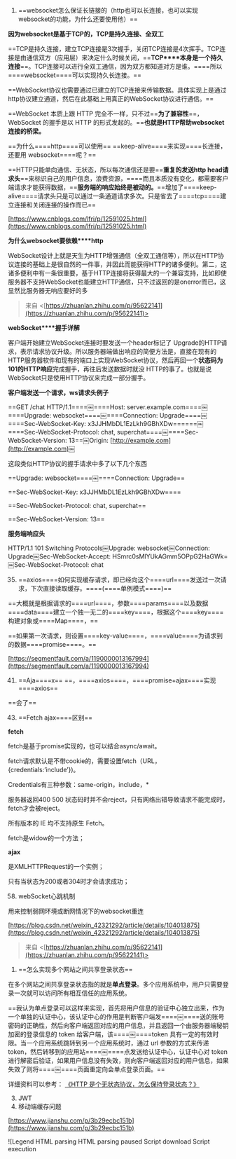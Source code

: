 1. ==websocket怎么保证长链接的（http也可以长连接，也可以实现websocket的功能，为什么还要使用他）==
  

**因为****websocket****是基于****TCP****的，TCP是持久连接、全双工**

==TCP是持久连接，建立TCP连接是3次握手，关闭TCP连接是4次挥手。TCP连接是由通信双方（应用层）来决定什么时候关闭，==**TCP****本身是一个持久连接**==。TCP连接可以进行全双工通信，因为双方都知道对方是谁。====所以====websocket====可以实现持久长连接。==

==WebSocket协议也需要通过已建立的TCP连接来传输数据。具体实现上是通过http协议建立通道，然后在此基础上用真正的WebSocket协议进行通信。==

==WebSocket 本质上跟 HTTP 完全不一样，只不过==**为了兼容性**==，WebSocket 的握手是以 HTTP 的形式发起的。==**也就是****HTTP****帮助****websocket****连接的桥梁。**

  

==为什么====http====可以使用== ==keep-alive====来实现====长连接，还要用 websocket====呢？==

==HTTP只能单向通信、无状态，所以每次通信还是要==**重复的发送****http head****请求头**==来标识自己的用户信息，浪费资源，====而且本质没有变化，都需要客户端请求才能获得数据，==**服务端的响应始终是被动的。**==增加了====keep-alive====请求头只是可以通过一条通道请求多次。只是省去了====tcp====建立连接和关闭连接的操作而已==

[https://www.cnblogs.com/lfri/p/12591025.html](https://www.cnblogs.com/lfri/p/12591025.html)

  

**为什么****websocket****要依赖****http**

WebSocket设计上就是天生为HTTP增强通信（全双工通信等），所以在HTTP协议连接的基础上是很自然的一件事，并因此而能获得HTTP的诸多便利。第二，这诸多便利中有一条很重要，基于HTTP连接将获得最大的一个兼容支持，比如即使服务器不支持WebSocket也能建立HTTP通信，只不过返回的是onerror而已，这显然比服务器无响应要好的多

  
> 来自 <[https://zhuanlan.zhihu.com/p/95622141](https://zhuanlan.zhihu.com/p/95622141)>  
  
  

**webSocket****握手详解**

  

客户端开始建立WebSocket连接时要发送一个header标记了 Upgrade的HTTP请求，表示请求协议升级。所以服务器端做出响应的简便方法是，直接在现有的HTTP服务器软件和现有的端口上实现WebSocket协议，然后再回一个**状态码为101的HTTP响应**完成握手，再往后发送数据时就没 HTTP的事了。也就是说WebSocket只是使用HTTP协议来完成一部分握手。

  

**客户端发送一个请求，****ws****请求头例子**

==GET /chat HTTP/1.1====￼====Host: server.example.com====￼====Upgrade: websocket====￼====Connection: Upgrade====￼====Sec-WebSocket-Key: x3JJHMbDL1EzLkh9GBhXDw======￼====Sec-WebSocket-Protocol: chat, superchat====￼====Sec-WebSocket-Version: 13==￼Origin: [http://example.com](http://example.com)￼

这段类似HTTP协议的握手请求中多了以下几个东西

==Upgrade: websocket====￼====Connection: Upgrade==

==Sec-WebSocket-Key: x3JJHMbDL1EzLkh9GBhXDw====

==Sec-WebSocket-Protocol: chat, superchat==

==Sec-WebSocket-Version: 13==

  

**服务端响应头**

HTTP/1.1 101 Switching Protocols￼Upgrade: websocket￼Connection: Upgrade￼Sec-WebSocket-Accept: HSmrc0sMlYUkAGmm5OPpG2HaGWk=￼Sec-WebSocket-Protocol: chat

  
  
  
35. ==axios====如何实现缓存请求，即已经向这个====url====发送过一次请求，下次直接读取缓存。====(====单例模式====)==
  

==大概就是根据请求的====url====，参数====params====以及数据====data====建立一个独一无二的====key====，根据这个====key====构建对象或====Map====，==

==如果第一次请求，则设置====key-value====，====value====为请求到的数据====promise====。==

[https://segmentfault.com/a/1190000013167994](https://segmentfault.com/a/1190000013167994)

  
41. ==Aja====x== ==，====axios====，====promise+ajax====实现====axios==

==会了==

43. ==Fetch ajax====区别==

**fetch**

  

fetch是基于promise实现的，也可以结合async/await。

fetch请求默认是不带cookie的，需要设置fetch（URL，{credentials:’include’})。

Credentials有三种参数：same-origin，include，*

服务器返回400 500 状态码时并不会reject，只有网络出错导致请求不能完成时，fetch才会被reject。

所有版本的 IE 均不支持原生 Fetch。

fetch是widow的一个方法；

**ajax**

  

是XMLHTTPRequest的一个实例；

只有当状态为200或者304时才会请求成功；

  
  
58. webSocket心跳机制

用来控制弱网环境或断网情况下的websocket重连

[https://blog.csdn.net/weixin_42321292/article/details/104013875](https://blog.csdn.net/weixin_42321292/article/details/104013875)

  
  
  
  
> 来自 <[https://zhuanlan.zhihu.com/p/95622141](https://zhuanlan.zhihu.com/p/95622141)>  
  
  
  
  
  
  
  
  
  
  
  
  
  
  
  

1. ==怎么实现多个网站之间共享登录状态==

在多个网站之间共享登录状态指的就是**单点登录**。多个应用系统中，用户只需要登录一次就可以访问所有相互信任的应用系统。

  

==我认为单点登录可以这样来实现，首先将用户信息的验证中心独立出来，作为一个单独的认证中心，该认证中心的作用是判断客户端发====￼====送的账号密码的正确性，然后向客户端返回对应的用户信息，并且返回一个由服务器端秘钥加密的登录信息的 token 给客户端，该====￼====token 具有一定的有效时限。当一个应用系统跳转到另一个应用系统时，通过 url 参数的方式来传递 token，然后转移到的应用站====￼====点发送给认证中心，认证中心对 token 进行解密后验证，如果用户信息没有失效，则向客户端返回对应的用户信息，如果失效了则将====￼====页面重定向会单点登录页面。==

  
  

详细资料可以参考： [《HTTP 是个无状态协议，怎么保持登录状态？》](https://www.zhihu.com/question/35906139)

  
3. JWT
4. 移动端缓存问题

[https://www.jianshu.com/p/3b29ecbc151b](https://www.jianshu.com/p/3b29ecbc151b)

  
  
  
  
![Legend 
HTML parsing 
HTML parsing paused 
Script download 
Script execution 
<script> 
Let's start by defining what (script) without any attributes does. The HTML 
file Wii' be parsed until the script file is hit, at that point parsing wiil stop and a 
request will be made to fetch the file (if it's externa',y The script will then be 
executed before parsing is resumed 
<script async> 
async downloads the file during HTML parsing and will pause the HTML 
parser to execute it when it has finished downloading. 
<script defer) 
defer down•oads the file during HTML parsing and will oniy execute it after 
the parser has completed. defer scr•pts are also guarenteed to execute in 
the order that they appear in the document. ](Exported%20image%2020240116155112-0.jpeg)